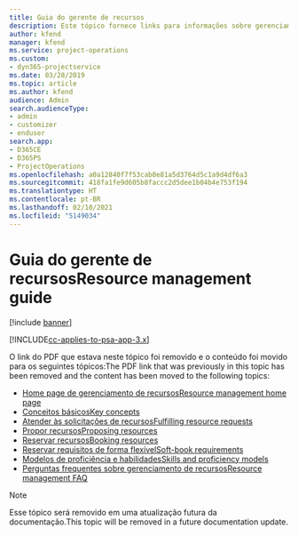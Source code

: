 ```yaml
---
title: Guia do gerente de recursos
description: Este tópico fornece links para informações sobre gerenciamento de recursos no Project Service Automation
author: kfend
manager: kfend
ms.service: project-operations
ms.custom:
- dyn365-projectservice
ms.date: 03/28/2019
ms.topic: article
ms.author: kfend
audience: Admin
search.audienceType:
- admin
- customizer
- enduser
search.app:
- D365CE
- D365PS
- ProjectOperations
ms.openlocfilehash: a0a12840f7f53cab0e81a5d3764d5c1a9d4df6a3
ms.sourcegitcommit: 418fa1fe9d605b8faccc2d5dee1b04b4e753f194
ms.translationtype: HT
ms.contentlocale: pt-BR
ms.lasthandoff: 02/10/2021
ms.locfileid: "5149034"
---
```

# <a name="resource-management-guide"></a><span data-ttu-id="3d3a4-103">Guia do gerente de recursos</span><span class="sxs-lookup"><span data-stu-id="3d3a4-103">Resource management guide</span></span>

[!include [banner](../../includes/psa-now-project-operations.md)]

[!INCLUDE[cc-applies-to-psa-app-3.x](../../includes/cc-applies-to-psa-app-3x.md)]

<span data-ttu-id="3d3a4-104">O link do PDF que estava neste tópico foi removido e o conteúdo foi movido para os seguintes tópicos:</span><span class="sxs-lookup"><span data-stu-id="3d3a4-104">The PDF link that was previously in this topic has been removed and the content has been moved to the following topics:</span></span>

- [<span data-ttu-id="3d3a4-105">Home page de gerenciamento de recursos</span><span class="sxs-lookup"><span data-stu-id="3d3a4-105">Resource management home page</span></span>](../resource-management-home-page.md)
- [<span data-ttu-id="3d3a4-106">Conceitos básicos</span><span class="sxs-lookup"><span data-stu-id="3d3a4-106">Key concepts</span></span>](../reports-key-concepts.md)
- [<span data-ttu-id="3d3a4-107">Atender às solicitações de recursos</span><span class="sxs-lookup"><span data-stu-id="3d3a4-107">Fulfilling resource requests</span></span>](../resource-management-fulfill-requests.md)
- [<span data-ttu-id="3d3a4-108">Propor recursos</span><span class="sxs-lookup"><span data-stu-id="3d3a4-108">Proposing resources</span></span>](../resource-management-propose-resources.md)
- [<span data-ttu-id="3d3a4-109">Reservar recursos</span><span class="sxs-lookup"><span data-stu-id="3d3a4-109">Booking resources</span></span>](../resource-management-book-resources-scheduleboard.md)
- [<span data-ttu-id="3d3a4-110">Reservar requisitos de forma flexível</span><span class="sxs-lookup"><span data-stu-id="3d3a4-110">Soft-book requirements</span></span>](../resource-management-softbook-requirements.md)
- [<span data-ttu-id="3d3a4-111">Modelos de proficiência e habilidades</span><span class="sxs-lookup"><span data-stu-id="3d3a4-111">Skills and proficiency models</span></span>](../resource-management-skills-proficiency.md)
- [<span data-ttu-id="3d3a4-112">Perguntas frequentes sobre gerenciamento de recursos</span><span class="sxs-lookup"><span data-stu-id="3d3a4-112">Resource management FAQ</span></span>](../resource-management-faq.md)

> [!NOTE]
> <span data-ttu-id="3d3a4-113">Esse tópico será removido em uma atualização futura da documentação.</span><span class="sxs-lookup"><span data-stu-id="3d3a4-113">This topic will be removed in a future documentation update.</span></span> 
